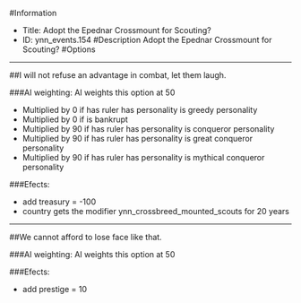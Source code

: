 #Information
 - Title: Adopt the Epednar Crossmount for Scouting?
 - ID: ynn_events.154
#Description
Adopt the Epednar Crossmount for Scouting?
#Options

___
##I will not refuse an advantage in combat, let them laugh.

###AI weighting:
AI weights this option at 50
 - Multiplied by 0 if has ruler has personality is greedy personality
 - Multiplied by 0 if is bankrupt
 - Multiplied by 90 if has ruler has personality is conqueror personality
 - Multiplied by 90 if has ruler has personality is great conqueror personality
 - Multiplied by 90 if has ruler has personality is mythical conqueror personality


###Efects:<ul><li>add treasury = -100</li><li>country gets the modifier ynn_crossbreed_mounted_scouts for 20 years</li></ul>

___
##We cannot afford to lose face like that.

###AI weighting:
AI weights this option at 50


###Efects:<ul><li>add prestige = 10</li></ul>
